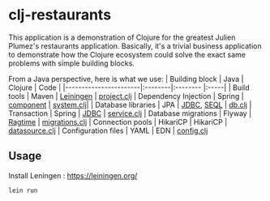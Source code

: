 # clj-restaurants

This application is a demonstration of Clojure for the greatest Julien
Plumez's restaurants application.
Basically, it's a trivial business application to demonstrate how
the Clojure ecosystem could solve the exact same problems with
simple building blocks.

From a Java perspective, here is what we use:
| Building block        | Java    | Clojure    | Code |
|-----------------------|:--------|:--------   |:-----|
| Build tools           | Maven   | [Leiningen](https://leiningen.org/) | [project.clj](https://github.com/arnaudgeiser/clj-restaurants/blob/master/project.clj)
| Dependency Injection  | Spring  | [component](https://github.com/stuartsierra/component)  | [system.clj](https://github.com/arnaudgeiser/clj-restaurants/blob/master/src/clj_restaurants/system.clj)|
| Database libraries    | JPA     | [JDBC](https://github.com/seancorfield/next-jdbc), [SEQL](https://github.com/exoscale/seql) | [db.clj](https://github.com/arnaudgeiser/clj-restaurants/blob/master/src/clj_restaurants/db.clj)
| Transaction           | Spring  | [JDBC](https://cljdoc.org/d/com.github.seancorfield/next.jdbc/1.1.643/doc/getting-started/transactions) | [service.clj](https://github.com/arnaudgeiser/clj-restaurants/blob/master/src/clj_restaurants/service.clj)
| Database migrations   | Flyway  | [Ragtime](https://github.com/weavejester/ragtime) | [migrations.clj](https://github.com/arnaudgeiser/clj-restaurants/blob/master/src/clj_restaurants/migrations.clj)
| Connection pools      | HikariCP | HikariCP | [datasource.clj](https://github.com/arnaudgeiser/clj-restaurants/blob/master/src/clj_restaurants/datasource.clj)
| Configuration files   | YAML     | EDN | [config.clj](https://github.com/arnaudgeiser/clj-restaurants/blob/master/src/clj_restaurants/config.clj)

## Usage

Install Leningen : https://leiningen.org/

```shell
lein run
```
